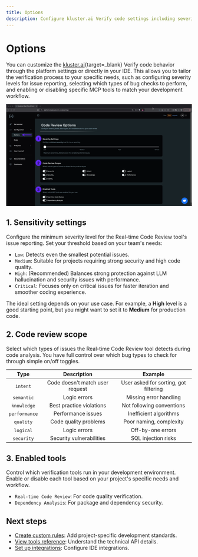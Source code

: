 ```yaml
---
title: Options
description: Configure kluster.ai Verify code settings including severity levels, bug types, and enabled tools for AI-generated code verification.
---
```


# Options

You can customize the [kluster.ai](https://www.kluster.ai/){target=_blank} Verify code behavior through the platform settings or directly in your IDE. This allows you to tailor the verification process to your specific needs, such as configuring severity levels for issue reporting, selecting which types of bug checks to perform, and enabling or disabling specific MCP tools to match your development workflow.

![Code Review Options interface showing three numbered sections: Severity Settings, Code Review Scope, and Enabled Tools](/images/verify/code/configuration/configuration-1.webp)

## 1. Sensitivity settings

Configure the minimum severity level for the Real-time Code Review tool's issue reporting. Set your threshold based on your team's needs:

- `Low`: Detects even the smallest potential issues.
- `Medium`: Suitable for projects requiring strong security and high code quality.
- `High`: (Recommended) Balances strong protection against LLM hallucination and security issues with performance.
- `Critical`: Focuses only on critical issues for faster iteration and smoother coding experience.

The ideal setting depends on your use case. For example, a **High** level is a good starting point, but you might want to set it to **Medium** for production code.

## 2. Code review scope

Select which types of issues the Real-time Code Review tool detects during code analysis. You have full control over which bug types to check for through simple on/off toggles.

|     Type      |           Description           |                Example                |
|:-------------:|:-------------------------------:|:-------------------------------------:|
|   `intent`    | Code doesn't match user request | User asked for sorting, got filtering |
|  `semantic`   |          Logic errors           |        Missing error handling         |
|  `knowledge`  |    Best practice violations     |       Not following conventions       |
| `performance` |       Performance issues        |        Inefficient algorithms         |
|   `quality`   |      Code quality problems      |        Poor naming, complexity        |
|   `logical`   |          Logic errors           |           Off-by-one errors           |
|  `security`   |    Security vulnerabilities     |          SQL injection risks          |

## 3. Enabled tools

Control which verification tools run in your development environment. Enable or disable each tool based on your project's specific needs and workflow.

- `Real-time Code Review`: For code quality verification.
- `Dependency Analysis`: For package and dependency security.

## Next steps

- [Create custom rules](/verify/configuration/rules/): Add project-specific development standards.
- [View tools reference](/verify/tools/): Understand the technical API details.
- [Set up integrations](/verify/integrations/ide/): Configure IDE integrations.
